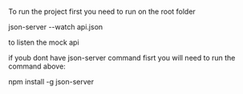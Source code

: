 To run the project first you need to run on the root folder 

json-server --watch api.json

to listen the mock api


if youb dont have json-server command fisrt you will need to run the command above: 

npm install -g json-server